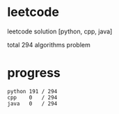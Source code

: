 # leetcode
leetcode solution [python, cpp, java]

total 294 algorithms problem
# progress	
	python 191 / 294
	cpp    0   / 294
	java   0   / 294
